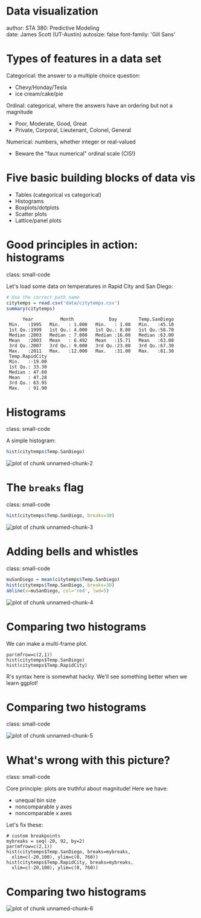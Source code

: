Data visualization
========================================================
author: STA 380: Predictive Modeling  
date: James Scott (UT-Austin)
autosize: false
font-family: 'Gill Sans'

<style>
.small-code pre code {
  font-size: 1em;
}
</style>

Types of features in a data set
========================================================

Categorical: the answer to a multiple choice question:
- Chevy/Honday/Tesla
- ice cream/cake/pie

Ordinal: categorical, where the answers have an ordering but not a magnitude
- Poor, Moderate, Good, Great
- Private, Corporal, Lieutenant, Colonel, General

Numerical: numbers, whether integer or real-valued
- Beware the "faux numerical" ordinal scale  (CIS!)  


Five basic building blocks of data vis
========================================================

- Tables (categorical vs categorical)
- Histograms
- Boxplots/dotplots
- Scatter plots
- Lattice/panel plots


Good principles in action: histograms
========================================================
class: small-code

Let's load some data on temperatures in Rapid City and San Diego:

```r
# Use the correct path name
citytemps = read.csv('data/citytemps.csv')
summary(citytemps)
```

```
      Year          Month             Day        Temp.SanDiego  
 Min.   :1995   Min.   : 1.000   Min.   : 1.00   Min.   :45.10  
 1st Qu.:1999   1st Qu.: 4.000   1st Qu.: 8.00   1st Qu.:58.70  
 Median :2003   Median : 7.000   Median :16.00   Median :63.00  
 Mean   :2003   Mean   : 6.492   Mean   :15.71   Mean   :63.08  
 3rd Qu.:2007   3rd Qu.: 9.000   3rd Qu.:23.00   3rd Qu.:67.30  
 Max.   :2011   Max.   :12.000   Max.   :31.00   Max.   :81.30  
 Temp.RapidCity  
 Min.   :-19.00  
 1st Qu.: 33.30  
 Median : 47.60  
 Mean   : 47.28  
 3rd Qu.: 63.95  
 Max.   : 91.90  
```


Histograms
========================================================
class: small-code

A simple histogram:

```r
hist(citytemps$Temp.SanDiego)
```

<img src="02-datavis-figure/unnamed-chunk-2-1.png" title="plot of chunk unnamed-chunk-2" alt="plot of chunk unnamed-chunk-2" style="display: block; margin: auto;" />

The `breaks` flag
========================================================
class: small-code


```r
hist(citytemps$Temp.SanDiego, breaks=30)
```

<img src="02-datavis-figure/unnamed-chunk-3-1.png" title="plot of chunk unnamed-chunk-3" alt="plot of chunk unnamed-chunk-3" style="display: block; margin: auto;" />


Adding bells and whistles
========================================================
class: small-code


```r
muSanDiego = mean(citytemps$Temp.SanDiego)
hist(citytemps$Temp.SanDiego, breaks=30)
abline(v=muSanDiego, col='red', lwd=5)
```

<img src="02-datavis-figure/unnamed-chunk-4-1.png" title="plot of chunk unnamed-chunk-4" alt="plot of chunk unnamed-chunk-4" style="display: block; margin: auto;" />

Comparing two histograms
========================================================

We can make a multi-frame plot.
```
par(mfrow=c(2,1))
hist(citytemps$Temp.SanDiego)
hist(citytemps$Temp.RapidCity)
```

R's syntax here is somewhat hacky.  We'll see something better when we learn ggplot!


Comparing two histograms
========================================================
class: small-code

<img src="02-datavis-figure/unnamed-chunk-5-1.png" title="plot of chunk unnamed-chunk-5" alt="plot of chunk unnamed-chunk-5" style="display: block; margin: auto;" />


What's wrong with this picture?
========================================================
class: small-code

Core principle: plots are truthful about magnitude!  Here we have:
- unequal bin size
- noncomparable y axes
- noncomparable x axes

Let's fix these:
```
# custom breakpoints
mybreaks = seq(-20, 92, by=2) 
par(mfrow=c(2,1))
hist(citytemps$Temp.SanDiego, breaks=mybreaks,
  xlim=c(-20,100), ylim=c(0, 760))
hist(citytemps$Temp.RapidCity, breaks=mybreaks,
  xlim=c(-20,100), ylim=c(0, 760))
```



Comparing two histograms
========================================================

<img src="02-datavis-figure/unnamed-chunk-6-1.png" title="plot of chunk unnamed-chunk-6" alt="plot of chunk unnamed-chunk-6" style="display: block; margin: auto;" />

